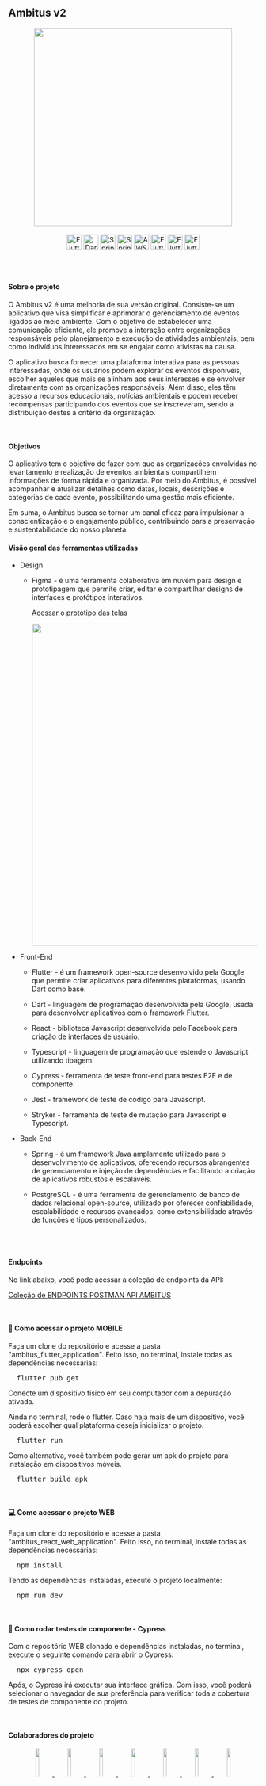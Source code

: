 ## Ambitus v2

<section align="center">
  <img align='center' src='https://github.com/jamisousa/Ambitus/assets/71787801/398facc9-9c34-436e-a45e-29363da0ba90' width='400'>
    <br><br>
  <img align="center" alt="Flutter" height="30" src="https://img.shields.io/badge/Flutter-02569B?style=for-the-badge&logo=flutter&logoColor=white&color=black">
  <img align="center" alt="Dart" height="30" src="https://img.shields.io/badge/Dart-0175C2?style=for-the-badge&logo=dart&logoColor=white&color=black">
  <img align="center" alt="Spring" height="30" src="https://img.shields.io/badge/Java-ED8B00?style=for-the-badge&logo=spring&logoColor=white&color=black"
  <img align="center" alt="Postgre" height="30" src="https://img.shields.io/badge/PostgreSQL-316192?style=for-the-badge&logo=postgresql&logoColor=white&color=black">
  <img align="center" alt="Spring" height="30" src="https://img.shields.io/badge/Spring-6DB33F?style=for-the-badge&logo=spring&logoColor=white&color=black"
">
 <img align="center" alt="AWS" height="30" src="https://img.shields.io/badge/Amazon_AWS-232F3E?style=for-the-badge&logo=amazon-aws&logoColor=white&color=black"
>
  <img align="center" alt="Flutter" height="30" src="https://img.shields.io/badge/-jest-%23C21325?style=for-the-badge&logo=jest&logoColor=white&color=black">
  <img align="center" alt="Flutter" height="30" src="https://img.shields.io/badge/-cypress-%23E5E5E5?style=for-the-badge&logo=cypress&logoColor=white&color=black">
  <img align="center" alt="Flutter" height="30" src="https://img.shields.io/badge/vite-%23646CFF?style=for-the-badge&logo=vite&logoColor=white&color=black">
</section>

<br><br><p></p>
<h4> Sobre o projeto </h4>

<p> O Ambitus v2 é uma melhoria de sua versão original. Consiste-se um aplicativo que visa simplificar e aprimorar o gerenciamento de eventos ligados ao meio ambiente. Com o objetivo de estabelecer uma comunicação eficiente, ele promove a interação entre organizações responsáveis pelo planejamento e execução de atividades ambientais, bem como indivíduos interessados em se engajar como ativistas na causa. </p>

<p>
    O aplicativo busca fornecer uma plataforma interativa para as pessoas interessadas, onde os usuários podem explorar os eventos disponíveis, escolher aqueles que mais se alinham aos seus interesses e se envolver diretamente com as organizações responsáveis. Além disso, eles têm acesso a recursos educacionais, notícias ambientais e podem receber recompensas participando dos eventos que se inscreveram, sendo a distribuição destes a critério da organização.
</p>


<br>
<h4> Objetivos </h4>

<p> O aplicativo tem o objetivo de fazer com que as organizações envolvidas no levantamento e realização de eventos ambientais compartilhem informações de forma rápida e organizada. Por meio do Ambitus, é possível acompanhar e atualizar detalhes como datas, locais, descrições e categorias de cada evento, possibilitando uma gestão mais eficiente.
</p>

<p>
    Em suma, o Ambitus busca se tornar um canal eficaz para impulsionar a conscientização e o engajamento público, contribuindo para a preservação e sustentabilidade do nosso planeta.
</p>


<h4> Visão geral das ferramentas utilizadas </h4>

* Design

  * Figma - é uma ferramenta colaborativa em nuvem para design e prototipagem que permite criar, editar e compartilhar designs de interfaces e protótipos interativos.

    [Acessar o protótipo das telas](https://www.figma.com/file/Bpfi0VVmEE1r2XIPmzXul8/Ambitus-Design?type=design&node-id=773-9311&mode=design&t=YcdZsiAy1Og1cpQo-0)

    <section align="center"><img src="https://github.com/jamisousa/Ambitus/assets/71787801/9399c969-11be-425e-9cd8-a1f766f7ea88" width=650></section>

* Front-End

  * Flutter - é um framework open-source desenvolvido pela Google que permite criar aplicativos para diferentes plataformas, usando Dart como base.

  * Dart - linguagem de programação desenvolvida pela Google, usada para desenvolver aplicativos com o framework Flutter.
 
  * React - biblioteca Javascript desenvolvida pelo Facebook para criação de interfaces de usuário.
 
  * Typescript - linguagem de programação que estende o Javascript utilizando tipagem.
 
  * Cypress -  ferramenta de teste front-end para testes E2E e de componente.
   
  * Jest -  framework de teste de código para Javascript.
 
  * Stryker -  ferramenta de teste de mutação para Javascript e Typescript.

* Back-End

  * Spring - é um framework Java amplamente utilizado para o desenvolvimento de aplicativos, oferecendo recursos abrangentes de gerenciamento e injeção de dependências e facilitando a criação de aplicativos robustos e escaláveis.

  * PostgreSQL - é uma ferramenta de gerenciamento de banco de dados relacional open-source, utilizado por oferecer confiabilidade, escalabilidade e recursos avançados, como extensibilidade através de funções e tipos personalizados.

<br><br><p></p>

<h4>Endpoints</h4>
No link abaixo, você pode acessar a coleção de endpoints da API:
<p><a href="https://www.postman.com/telecoms-participant-77681922/workspace/sistema-agendamento/collection/20892555-5225ddaa-a586-4d85-8b04-77e623930c05?action=share&creator=20892555">Coleção de ENDPOINTS POSTMAN API AMBITUS</a>
</p>


<br>
<h4> 📱 Como acessar o projeto MOBILE </h4>

<p>Faça um clone do repositório e acesse a pasta "ambitus_flutter_application". Feito isso, no terminal, instale todas as dependências necessárias:</p>
<pre>
  flutter pub get
</pre>
<p>Conecte um dispositivo físico em seu computador com a depuração ativada. </p>
<p>Ainda no terminal, rode o flutter. Caso haja mais de um dispositivo, você poderá escolher qual plataforma deseja inicializar o projeto.</p>
<pre>
  flutter run
</pre>
<p>Como alternativa, você também pode gerar um apk do projeto para instalação em dispositivos móveis.</p>
<pre>
  flutter build apk
</pre>


<br>
<h4> 💻 Como acessar o projeto WEB </h4>

<p>Faça um clone do repositório e acesse a pasta "ambitus_react_web_application". Feito isso, no terminal, instale todas as dependências necessárias:</p>
<pre>
  npm install
</pre>
<p>Tendo as dependências instaladas, execute o projeto localmente:</p>
<pre>
  npm run dev
</pre>

<br>

<h4> 🔎 Como rodar testes de componente - Cypress </h4>

<p>Com o repositório WEB clonado e dependências instaladas, no terminal, execute o seguinte comando para abrir o Cypress:</p>
<pre>
  npx cypress open
</pre>
<p>Após, o Cypress irá executar sua interface gráfica. Com isso, você poderá selecionar o navegador de sua preferência para verificar toda a cobertura de testes de componente do projeto. </p>

<br>

<h4>Colaboradores do projeto</h4>

<p align="center">
  <a href="https://github.com/jamisousa">
    <img src="https://avatars.githubusercontent.com/jamisousa" width="12%">
  </a>
  <a href="https://github.com/VitorHenri">
    <img src="https://avatars.githubusercontent.com/VitorHenri" width="12%">
  </a>
    <a href="https://github.com/ArielAndrielli">
    <img src="https://avatars.githubusercontent.com/ArielAndrielli" width="12%">
  </a>
  <a href="https://github.com/JpedroBH">
    <img src="https://avatars.githubusercontent.com/JpedroBH" width="12%">
  </a>
  <a href="https://github.com/Andreflp343">
    <img src="https://avatars.githubusercontent.com/Andreflp343" width="12%">
  </a>
  <a href="https://github.com/endeu">
    <img src="https://avatars.githubusercontent.com/endeu" width="12%">
  </a>
    <a href="https://github.com/LuizViniciusdeCampos">
    <img src="https://avatars.githubusercontent.com/LuizViniciusdeCampos" width="12%">
  </a>
  
</p>




